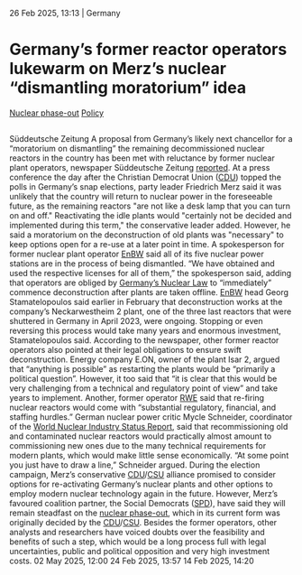 26 Feb 2025, 13:13
| 
Germany
# Germany’s former reactor operators lukewarm on Merz’s nuclear “dismantling moratorium” idea
[Nuclear phase-out](https://www.cleanenergywire.org/topics/Nuclear+phase-out) [Policy](https://www.cleanenergywire.org/topics/Policy)
## 
Süddeutsche Zeitung
A proposal from Germany’s likely next chancellor for a “moratorium on dismantling” the remaining decommissioned nuclear reactors in the country has been met with reluctance by former nuclear plant operators, newspaper Süddeutsche Zeitung [reported](https://www.sueddeutsche.de/wirtschaft/friedrich-merz-atomkraft-moratorium-deutschland-akw-betreiber-reaktion-li.3209188). At a press conference the day after the Christian Democrat Union ([CDU](https://www.cleanenergywire.org/experts/cdu-christian-democratic-union)) topped the polls in Germany’s snap elections, party leader Friedrich Merz said it was unlikely that the country will return to nuclear power in the foreseeable future, as the remaining reactors "are not like a desk lamp that you can turn on and off." Reactivating the idle plants would "certainly not be decided and implemented during this term," the conservative leader added. However, he said a moratorium on the deconstruction of old plants was "necessary" to keep options open for a re-use at a later point in time.
A spokesperson for former nuclear plant operator [EnBW](https://www.cleanenergywire.org/experts/enbw) said all of its five nuclear power stations are in the process of being dismantled. “We have obtained and used the respective licenses for all of them,” the spokesperson said, adding that operators are obliged by [Germany’s Nuclear Law](https://www.cleanenergywire.org/factsheets/legal-disputes-over-nuclear-phase-out) to “immediately” commence deconstruction after plants are taken offline. [EnBW](https://www.cleanenergywire.org/experts/enbw) head Georg Stamatelopoulos said earlier in February that deconstruction works at the company’s Neckarwestheim 2 plant, one of the three last reactors that were shuttered in Germany in April 2023, were ongoing. Stopping or even reversing this process would take many years and enormous investment, Stamatelopoulos said.
According to the newspaper, other former reactor operators also pointed at their legal obligations to ensure swift deconstruction. Energy company E.ON, owner of the plant Isar 2, argued that “anything is possible” as restarting the plants would be “primarily a political question”. However, it too said that “it is clear that this would be very challenging from a technical and regulatory point of view” and take years to implement. Another, former operator [RWE](https://www.cleanenergywire.org/experts/rwe-ag) said that re-firing nuclear reactors would come with “substantial regulatory, financial, and staffing hurdles.”
German nuclear power critic Mycle Schneider, coordinator of the [World Nuclear Industry Status Report](https://www.worldnuclearreport.org/World-Nuclear-Industry-Status-Report-2024), said that recommissioning old and contaminated nuclear reactors would practically almost amount to commissioning new ones due to the many technical requirements for modern plants, which would make little sense economically. “At some point you just have to draw a line,” Schneider argued.
During the election campaign, Merz’s conservative [CDU](https://www.cleanenergywire.org/experts/cdu-christian-democratic-union)/[CSU](https://www.cleanenergywire.org/experts/csu-christian-social-union) alliance promised to consider options for re-activating Germany’s nuclear plants and other options to employ modern nuclear technology again in the future. However, Merz’s favoured coalition partner, the Social Democrats ([SPD](https://www.cleanenergywire.org/experts/spd-social-democratic-party)), have said they will remain steadfast on the [nuclear phase-out](https://www.cleanenergywire.org/glossary/letter_n#nuclear_phase-out), which in its current form was originally decided by the [CDU](https://www.cleanenergywire.org/experts/cdu-christian-democratic-union)/[CSU](https://www.cleanenergywire.org/experts/csu-christian-social-union). Besides the former operators, other analysts and researchers have voiced doubts over the feasibility and benefits of such a step, which would be a long process full with legal uncertainties, public and political opposition and very high investment costs.
02 May 2025, 12:00
24 Feb 2025, 13:57
14 Feb 2025, 14:20